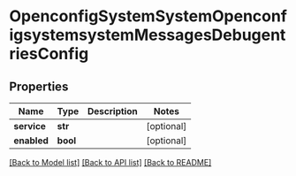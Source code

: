 # OpenconfigSystemSystemOpenconfigsystemsystemMessagesDebugentriesConfig

## Properties
Name | Type | Description | Notes
------------ | ------------- | ------------- | -------------
**service** | **str** |  | [optional] 
**enabled** | **bool** |  | [optional] 

[[Back to Model list]](../README.md#documentation-for-models) [[Back to API list]](../README.md#documentation-for-api-endpoints) [[Back to README]](../README.md)



